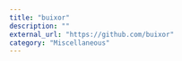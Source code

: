 ```yaml
---
title: "buixor"
description: ""
external_url: "https://github.com/buixor"
category: "Miscellaneous"
---
```

